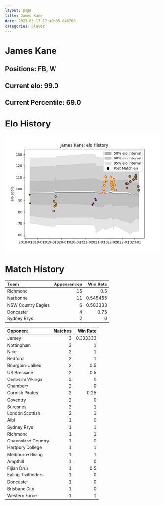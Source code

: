 ```yaml
---  
layout: page  
title: James Kane  
date: 2023-03-17 17:40:05.846700  
categories: player  
---
```

# James Kane

## Positions: FB, W

## Current elo: 99.0

## Current Percentile: 69.0

# Elo History


![elo history](history_JamesKane.png)
# Match History


| Team               |   Appearances |   Win Rate |
|:-------------------|--------------:|-----------:|
| Richmond           |            15 |   0.5      |
| Narbonne           |            11 |   0.545455 |
| NSW Country Eagles |             6 |   0.583333 |
| Doncaster          |             4 |   0.75     |
| Sydney Rays        |             2 |   0        |

| Opponent            |   Matches |   Win Rate |
|:--------------------|----------:|-----------:|
| Jersey              |         3 |   0.333333 |
| Nottingham          |         3 |   1        |
| Nice                |         2 |   1        |
| Bedford             |         2 |   1        |
| Bourgoin-Jallieu    |         2 |   0.5      |
| US Bressane         |         2 |   0.5      |
| Canberra Vikings    |         2 |   0        |
| Chambery            |         2 |   0        |
| Cornish Pirates     |         2 |   0.25     |
| Coventry            |         2 |   0        |
| Suresnes            |         2 |   1        |
| London Scottish     |         2 |   1        |
| Albi                |         1 |   0        |
| Sydney Rays         |         1 |   1        |
| Richmond            |         1 |   1        |
| Queensland Country  |         1 |   0        |
| Hartpury College    |         1 |   1        |
| Melbourne Rising    |         1 |   1        |
| Ampthill            |         1 |   0        |
| Fijian Drua         |         1 |   0.5      |
| Ealing Trailfinders |         1 |   0        |
| Doncaster           |         1 |   0        |
| Brisbane City       |         1 |   0        |
| Western Force       |         1 |   1        |